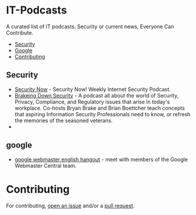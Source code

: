 # IT-Podcasts

A curated list of IT podcasts. Security or current news, Everyone Can Contribute.  

- [Security](#Security)
- [Google](#google) 
- [Contributing](#contributing)



## Security 

* [Security Now](https://www.grc.com/securitynow.htm) - Security Now! Weekly Internet Security Podcast. 
* [Brakeing Down Security](http://brakeingsecurity.com/) - A podcast all about the world of Security, Privacy, Compliance, and Regulatory issues that arise in today's workplace.  Co-hosts Bryan Brake and Brian Boettcher teach concepts that aspiring Information Security Professionals need to know, or refresh the memories of the seasoned veterans.
*

## google

* [google webmaster english hangout](https://www.youtube.com/playlist?list=PLKoqnv2vTMUMqH8IyzOMBc_Z8i-S6-tVJ) -  meet with members of the Google Webmaster Central team.


# Contributing

For contributing, [open an issue](https://github.com/grandmst/IT-Podcasts-/issues/) and/or a [pull request](https://github.com/grandmst/IT-Podcasts-/pulls).
